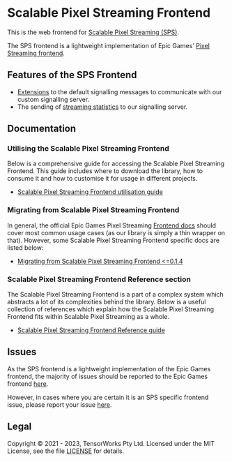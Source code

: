 # Scalable Pixel Streaming Frontend

This is the web frontend for [Scalable Pixel Streaming (SPS)](https://scalablestreaming.io). 

The SPS frontend is a lightweight implementation of Epic Games' [Pixel Streaming frontend](https://github.com/EpicGames/PixelStreamingInfrastructure/tree/master/Frontend). 

## Features of the SPS Frontend

- [Extensions](./src/SignallingExtension.ts) to the default signalling messages to communicate with our custom signalling server.
- The sending of [streaming statistics](./src/SPSApplication.ts#L38) to our signalling server.

## Documentation

### Utilising the Scalable Pixel Streaming Frontend
Below is a comprehensive guide for accessing the Scalable Pixel Streaming Frontend. This guide includes where to download the library, how to consume it and how to customise it for usage in different projects.
- [Scalable Pixel Streaming Frontend utilisation guide](./docs/frontend_utilisation_guide.md)

### Migrating from Scalable Pixel Streaming Frontend
In general, the official Epic Games Pixel Streaming [Frontend docs](https://github.com/EpicGames/PixelStreamingInfrastructure/tree/master/Frontend) should cover most common usage cases (as our library is simply a thin wrapper on that). However, some Scalable Pixel Streaming Frontend specific docs are listed below:

- [Migrating from Scalable Pixel Streaming Frontend <=0.1.4](./docs/api_transition_guide.md)

### Scalable Pixel Streaming Frontend Reference section
The Scalable Pixel Streaming Frontend is a part of a complex system which abstracts a lot of its complexities behind the library. Below is a useful collection of references which explain how the Scalable Pixel Streaming Frontend fits within Scalable Pixel Streaming as a whole. 
- [Scalable Pixel Streaming Frontend Reference guide](./docs/sps_frontend_refrence_guide.md)

## Issues

As the SPS frontend is a lightweight implementation of the Epic Games frontend, the majority of issues should be reported to the Epic Games frontend [here](https://github.com/EpicGames/PixelStreamingInfrastructure/issues).

However, in cases where you are certain it is an SPS specific frontend issue, please report your issue [here](https://github.com/ScalablePixelStreaming/Frontend/issues).


## Legal

Copyright &copy; 2021 - 2023, TensorWorks Pty Ltd. Licensed under the MIT License, see the file [LICENSE](./LICENSE) for details.
